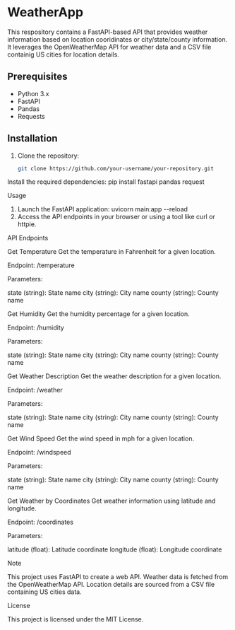 # WeatherApp
This respository contains a FastAPI-based API that provides weather information based on location cooridinates or city/state/county information. It leverages
the OpenWeatherMap API for weather data and a CSV file containig US cities for location details. 

## Prerequisites

- Python 3.x
- FastAPI
- Pandas 
- Requests

## Installation

1. Clone the repository:
   ```bash
   git clone https://github.com/your-username/your-repository.git

Install the required dependencies:
   pip install fastapi pandas request

Usage

1. Launch the FastAPI application:
  uvicorn main:app --reload
2. Access the API endpoints in your browser or using a tool like curl or httpie.


API Endpoints

Get Temperature
  Get the temperature in Fahrenheit for a given location.

  Endpoint: /temperature

  Parameters:

  state (string): State name
  city (string): City name
  county (string): County name


Get Humidity
  Get the humidity percentage for a given location.

  Endpoint: /humidity

  Parameters:

  state (string): State name
  city (string): City name
  county (string): County name


Get Weather Description
  Get the weather description for a given location.
  
  Endpoint: /weather
  
  Parameters:
  
  state (string): State name
  city (string): City name
  county (string): County name

  
Get Wind Speed
  Get the wind speed in mph for a given location.
  
  Endpoint: /windspeed
  
  Parameters:
  
  state (string): State name
  city (string): City name
  county (string): County name

  
Get Weather by Coordinates
  Get weather information using latitude and longitude.
  
  Endpoint: /coordinates
  
  Parameters:
  
  latitude (float): Latitude coordinate
  longitude (float): Longitude coordinate

Note

  This project uses FastAPI to create a web API.
  Weather data is fetched from the OpenWeatherMap API.
  Location details are sourced from a CSV file containing US cities data.

License

  This project is licensed under the MIT License.





